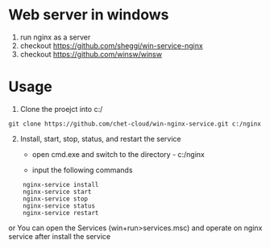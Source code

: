 # Web server in windows

1. run nginx as a server
2. checkout https://github.com/sheggi/win-service-nginx
3. checkout https://github.com/winsw/winsw


# Usage

1. Clone the proejct into c:/

```shell
git clone https://github.com/chet-cloud/win-nginx-service.git c:/nginx
```

2. Install, start, stop, status, and restart the service

    - open cmd.exe and switch to the directory - c:/nginx

    - input the following commands

```shell
    nginx-service install
    nginx-service start
    nginx-service stop
    nginx-service status
    nginx-service restart
```

or You can open the Services (win+run>services.msc) and operate on nginx service after install the service